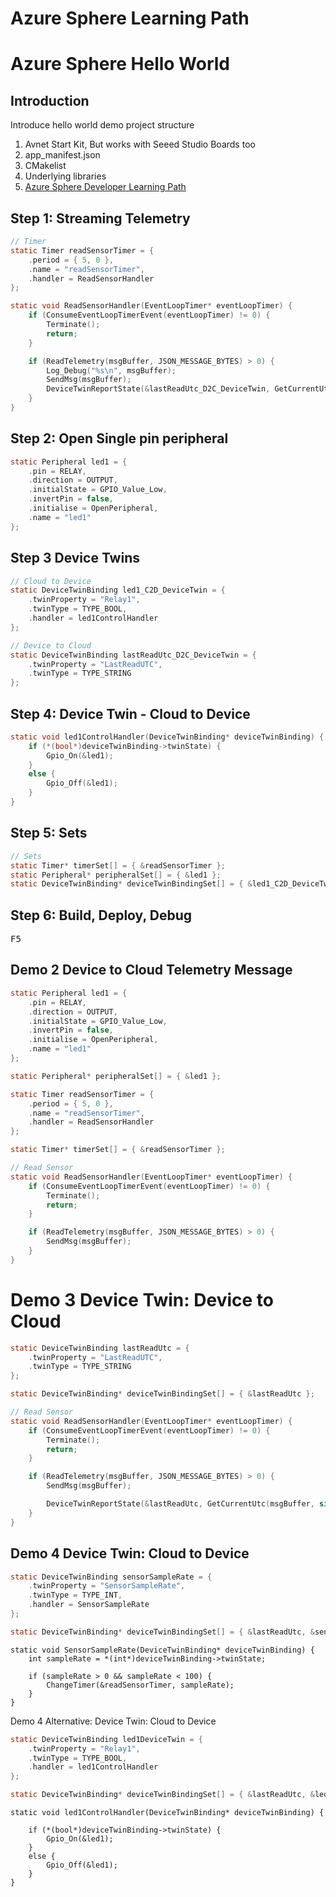 # Azure Sphere Learning Path

# Azure Sphere Hello World



## Introduction

Introduce hello world demo project structure

1. Avnet Start Kit, But works with Seeed Studio Boards too
1. app_manifest.json
2. CMakelist
3. Underlying libraries
4. [Azure Sphere Developer Learning Path](http://aka.ms/azure-sphere-developer-learning-path)


## Step 1: Streaming Telemetry

```c
// Timer
static Timer readSensorTimer = {
	.period = { 5, 0 },
	.name = "readSensorTimer",
	.handler = ReadSensorHandler
};

static void ReadSensorHandler(EventLoopTimer* eventLoopTimer) {
	if (ConsumeEventLoopTimerEvent(eventLoopTimer) != 0) {
		Terminate();
		return;
	}

	if (ReadTelemetry(msgBuffer, JSON_MESSAGE_BYTES) > 0) {
		Log_Debug("%s\n", msgBuffer);
		SendMsg(msgBuffer);
		DeviceTwinReportState(&lastReadUtc_D2C_DeviceTwin, GetCurrentUtc(msgBuffer, sizeof(msgBuffer)));
	}
}
```

## Step 2: Open Single pin peripheral

```c
static Peripheral led1 = {
	.pin = RELAY,
	.direction = OUTPUT,
	.initialState = GPIO_Value_Low,
	.invertPin = false,
	.initialise = OpenPeripheral,
	.name = "led1"
};
```

## Step 3 Device Twins

```c
// Cloud to Device
static DeviceTwinBinding led1_C2D_DeviceTwin = {
	.twinProperty = "Relay1",
	.twinType = TYPE_BOOL,
	.handler = led1ControlHandler
};

// Device to Cloud
static DeviceTwinBinding lastReadUtc_D2C_DeviceTwin = {
	.twinProperty = "LastReadUTC",
	.twinType = TYPE_STRING
};
```

## Step 4: Device Twin - Cloud to Device

```c
static void led1ControlHandler(DeviceTwinBinding* deviceTwinBinding) {
	if (*(bool*)deviceTwinBinding->twinState) {
		Gpio_On(&led1);
	}
	else {
		Gpio_Off(&led1);
	}
}
```

## Step 5: Sets

```c
// Sets
static Timer* timerSet[] = { &readSensorTimer };
static Peripheral* peripheralSet[] = { &led1 };
static DeviceTwinBinding* deviceTwinBindingSet[] = { &led1_C2D_DeviceTwin, &lastReadUtc_D2C_DeviceTwin };
```

## Step 6: Build, Deploy, Debug

<kbd>F5</kbd>


## Demo 2 Device to Cloud Telemetry Message

```c
static Peripheral led1 = {
	.pin = RELAY, 
	.direction = OUTPUT, 
	.initialState = GPIO_Value_Low, 
	.invertPin = false,
	.initialise = OpenPeripheral, 
	.name = "led1"
};
```

```c
static Peripheral* peripheralSet[] = { &led1 };
```

```c
static Timer readSensorTimer = {
	.period = { 5, 0 },
	.name = "readSensorTimer",
	.handler = ReadSensorHandler
};
```

```c
static Timer* timerSet[] = { &readSensorTimer };
```

```c
// Read Sensor
static void ReadSensorHandler(EventLoopTimer* eventLoopTimer) {
	if (ConsumeEventLoopTimerEvent(eventLoopTimer) != 0) {
		Terminate();
		return;
	}

	if (ReadTelemetry(msgBuffer, JSON_MESSAGE_BYTES) > 0) {
		SendMsg(msgBuffer);
	}
}
```

# Demo 3 Device Twin: Device to Cloud

```c
static DeviceTwinBinding lastReadUtc = {
	.twinProperty = "LastReadUTC",
	.twinType = TYPE_STRING
};
```

```c
static DeviceTwinBinding* deviceTwinBindingSet[] = { &lastReadUtc };
```

```c
// Read Sensor
static void ReadSensorHandler(EventLoopTimer* eventLoopTimer) {
	if (ConsumeEventLoopTimerEvent(eventLoopTimer) != 0) {
		Terminate();
		return;
	}

	if (ReadTelemetry(msgBuffer, JSON_MESSAGE_BYTES) > 0) {
		SendMsg(msgBuffer);

		DeviceTwinReportState(&lastReadUtc, GetCurrentUtc(msgBuffer, sizeof(msgBuffer)));
	}
}
```

## Demo 4 Device Twin: Cloud to Device

```c
static DeviceTwinBinding sensorSampleRate = { 
	.twinProperty = "SensorSampleRate", 
	.twinType = TYPE_INT, 
	.handler = SensorSampleRate 
};
```

```c
static DeviceTwinBinding* deviceTwinBindingSet[] = { &lastReadUtc, &sensorSampleRate };
```

```
static void SensorSampleRate(DeviceTwinBinding* deviceTwinBinding) {
	int sampleRate = *(int*)deviceTwinBinding->twinState;

	if (sampleRate > 0 && sampleRate < 100) {
		ChangeTimer(&readSensorTimer, sampleRate);
	}
}
```

Demo 4 Alternative: Device Twin: Cloud to Device

```c
static DeviceTwinBinding led1DeviceTwin = { 
	.twinProperty = "Relay1", 
	.twinType = TYPE_BOOL, 
	.handler = led1ControlHandler 
};
```

```c
static DeviceTwinBinding* deviceTwinBindingSet[] = { &lastReadUtc, &led1DeviceTwin };
```

```
static void led1ControlHandler(DeviceTwinBinding* deviceTwinBinding) {

	if (*(bool*)deviceTwinBinding->twinState) {
		Gpio_On(&led1);
	}
	else {
		Gpio_Off(&led1);
	}
}
```




